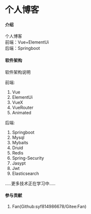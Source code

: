 # 个人博客

#### 介绍
个人博客  
前端：Vue+ElementUi  
后端：Springboot  

#### 软件架构
软件架构说明  

前端:  
1. Vue  
2. ElementUi  
3. VueX  
4. VueRouter  
5. Animated  

后端:  
1. Springboot  
2. Mysql  
3. Mybaits  
4. Druid  
5. Redis  
6. Spring-Security  
7. Jasypt  
8. Jwt  
9. Elasticsearch

.....更多技术正在学习中.....

#### 参与贡献
1. Fan(Github:syf814986678/Gitee:Fan)

